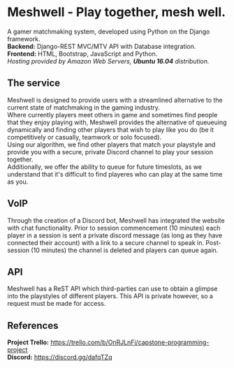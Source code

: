 # Meshwell - Play together, mesh well.
A gamer matchmaking system, developed using Python on the Django framework.  
**Backend:** Django-REST MVC/MTV API with Database integration.  
**Frontend:** HTML, Bootstrap, JavaScript and Python.  
*Hosting provided by Amazon Web Servers, **Ubuntu 16.04** distribution.*

## The service
Meshwell is designed to provide users with a streamlined alternative to the current state of matchmaking in the gaming industry.  
Where currently players meet others in game and sometimes find people that they enjoy playing with, Meshwell provides the alternative of queueuing dynamically and finding other players that wish to play like you do (be it competitively or casually, teamwork or solo focused).  
Using our algorithm, we find other players that match your playstyle and provide you with a secure, private Discord channel to play your session together.  
Additionally, we offer the ability to queue for future timeslots, as we understand that it's difficult to find playeres who can play at the same time as you.  

## VoIP
Through the creation of a Discord bot, Meshwell has integrated the website with chat functionality.
Prior to session commencement (10 minutes) each player in a session is sent a private discord message (as long as they have connected their account) with a link to a secure channel to speak in.
Post-session (10 minutes) the channel is deleted and players can queue again.

## API
Meshwell has a ReST API which third-parties can use to obtain a glimpse into the playstyles of different players.
This API is private however, so a request must be made for access.

## References
**Project Trello:** https://trello.com/b/OnRJLnFj/capstone-programming-project  
**Discord:** https://discord.gg/dafqTZq